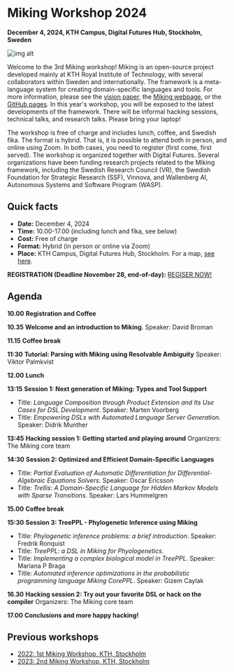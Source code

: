 # Miking Workshop 2024

**December 4, 2024, KTH Campus, Digital Futures Hub, Stockholm, Sweden**

![img alt](/img/background.jpg)

Welcome to the 3rd Miking workshop! Miking is an open-source project developed mainly at KTH Royal Institute of Technology, with several 
collaborators within Sweden and internationally. The framework is a meta-language system for creating domain-specific languages and tools. 
For more information, please see the [vision paper](https://people.kth.se/~dbro/papers/broman-2019-miking-vision.pdf), 
the [Miking webpage](https://miking.org/), or the [GitHub pages](https://github.com/miking-lang). In this year's workshop, 
you will be exposed to the latest developments of the framework. There will be informal hacking sessions, technical talks, 
and research talks. Please bring your laptop!

The workshop is free of charge and includes lunch, coffee, and Swedish fika. The format is hybrid. That is, it is possible to attend both in person, and online using Zoom. In both cases, you need to register (first come, first served). The workshop is organized together with Digital Futures. Several organizations have been funding research projects related to the Miking framework, including the Swedish Research Council (VR), the Swedish Foundation for Strategic Research (SSF), Vinnova, and Wallenberg AI, Autonomous Systems and Software Program (WASP).

## Quick facts


* **Date:** December 4, 2024
* **Time:** 10.00-17.00 (including lunch and fika, see below)
* **Cost:** Free of charge
* **Format:** Hybrid (in person or online via Zoom)
* **Place:** KTH Campus, Digital Futures Hub, Stockholm. For a map, [see here](https://www.digitalfutures.kth.se/contact/how-to-get-here/).

**REGISTRATION (Deadline November 28, end-of-day):** [REGISER NOW!](https://www.kth.se/form/miking-workshop-2024)


## Agenda
**10.00** **Registration and Coffee**


**10.35** **Welcome and an introduction to Miking**.
Speaker: David Broman 


**11.15** **Coffee break**

**11:30** **Tutorial: Parsing with Miking using Resolvable Ambiguity**
Speaker: Viktor Palmkvist 

**12.00** **Lunch**

**13:15** **Session 1: Next generation of Miking: Types and Tool Support**

* Title: *Language Composition through Product Extension and Its Use Cases for DSL Development*. Speaker: Marten Voorberg
* Title: *Empowering DSLs with Automated Language Server Generation*. Speaker: Didrik Munther 

**13:45** **Hacking session 1: Getting started and playing around**
  Organizers: The Miking core team

**14:30** **Session 2: Optimized and Efficient Domain-Specific Languages**

* Title: *Partial Evaluation of Automatic Differentiation for Differential-Algebraic Equations Solvers*. Speaker: Oscar Ericsson
* Title: *Trellis: A Domain-Specific Language for Hidden Markov Models with Sparse Transitions*. Speaker: Lars Hummelgren 

**15.00** **Coffee break**

**15:30** **Session 3: TreePPL - Phylogenetic Inference using Miking**

* Title: *Phylogenetic inference problems: a brief introduction*. Speaker: Fredrik Ronquist
* Title: *TreePPL: a DSL in Miking for Phyologenetics*. 
* Title: *Implementing a complex biological model in TreePPL*. Speaker: Mariana P Braga
* Title: *Automated inference optimizations in the probabilistic programming language Miking CorePPL*. Speaker: Gizem Caylak


**16.30** **Hacking session 2: Try out your favorite DSL or hack on the compiler**
Organizers: The Miking core team

**17.00** **Conclusions and more happy hacking!**



## Previous workshops

* [2022: 1st Miking Workshop, KTH, Stockholm](workshop-2022)
* [2023: 2nd Miking Workshop, KTH, Stockholm](workshop-2023)
